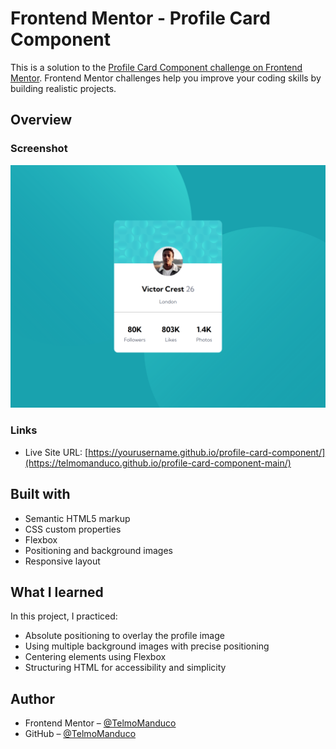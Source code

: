 # Frontend Mentor - Profile Card Component

This is a solution to the [Profile Card Component challenge on Frontend Mentor](https://www.frontendmentor.io/challenges/profile-card-component-cfArpWshJ). Frontend Mentor challenges help you improve your coding skills by building realistic projects.

## Overview

### Screenshot

![Screenshot](./images/screenshot.png)

### Links

- Live Site URL: [https://yourusername.github.io/profile-card-component/](https://telmomanduco.github.io/profile-card-component-main/)

## Built with

- Semantic HTML5 markup
- CSS custom properties
- Flexbox
- Positioning and background images
- Responsive layout

## What I learned

In this project, I practiced:

- Absolute positioning to overlay the profile image
- Using multiple background images with precise positioning
- Centering elements using Flexbox
- Structuring HTML for accessibility and simplicity

## Author

- Frontend Mentor – [@TelmoManduco](https://www.frontendmentor.io/profile/TelmoManduco)
- GitHub – [@TelmoManduco](https://github.com/TelmoManduco)

